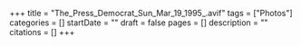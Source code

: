 +++
title = "The_Press_Democrat_Sun_Mar_19_1995_.avif"
tags = ["Photos"]
categories = []
startDate = ""
draft = false
pages = []
description = ""
citations = []
+++
